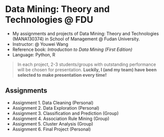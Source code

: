 # Data Mining: Theory and Technologies @ FDU

- My assignments and projects of Data Mining: Theory and Technologies (MANA130374) in School of Management @ Fudan University.
- Instructor: @ Youwei Wang
- Reference book: *Introduction to Data Mining (First Edition)*
- Language: Python, R

> In each project, 2-3 students/groups with outstanding performance will be chosen for presentation. **Luckily, I (and my team) have been selected to make presentation every time!**

## Assignments

- Assignment 1. Data Cleaning (Personal)
- Assignment 2. Data Exploration (Personal)
- Assignment 3. Classification and Prediction (Group)
- Assignment 4. Association Rule Mining (Group)
- Assignment 5. Cluster Analysis (Group)
- Assignment 6. Final Project (Personal)
